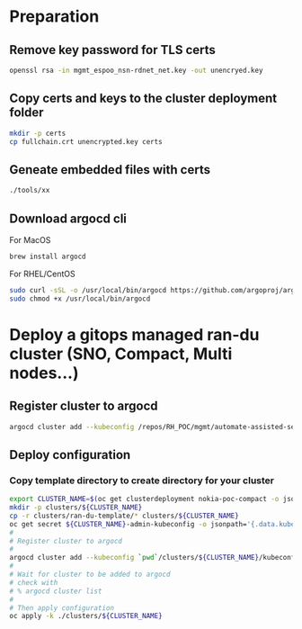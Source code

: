 # Preparation

## Remove key password for TLS certs

```bash
openssl rsa -in mgmt_espoo_nsn-rdnet_net.key -out unencryed.key
```

## Copy certs and keys to the cluster deployment folder

```bash
mkdir -p certs
cp fullchain.crt unencrypted.key certs
```

## Geneate embedded files with certs

```bash
./tools/xx
```

## Download argocd cli

For MacOS

```bash
brew install argocd
```

For RHEL/CentOS

```bash
sudo curl -sSL -o /usr/local/bin/argocd https://github.com/argoproj/argo-cd/releases/latest/download/argocd-linux-amd64
sudo chmod +x /usr/local/bin/argocd
```

# Deploy a gitops managed ran-du cluster (SNO, Compact, Multi nodes...)


## Register cluster to argocd

```bash
argocd cluster add --kubeconfig /repos/RH_POC/mgmt/automate-assisted-service/transfert/nokia-poc-compact/kubeconfig.compact admin --name nokia-poc-compact
```


## Deploy configuration

### Copy template directory to create directory for your cluster

```bash
export CLUSTER_NAME=$(oc get clusterdeployment nokia-poc-compact -o jsonpath='{.metadata.name}')
mkdir -p clusters/${CLUSTER_NAME}
cp -r clusters/ran-du-template/* clusters/${CLUSTER_NAME}
oc get secret ${CLUSTER_NAME}-admin-kubeconfig -o jsonpath='{.data.kubeconfig}' | base64 -d > clusters/${CLUSTER_NAME}/kubeconfig
#
# Register cluster to argocd
#
argocd cluster add --kubeconfig `pwd`/clusters/${CLUSTER_NAME}/kubeconfig admin --name ${CLUSTER_NAME}
#
# Wait for cluster to be added to argocd
# check with
# % argocd cluster list
#
# Then apply configuration
oc apply -k ./clusters/${CLUSTER_NAME}
```
